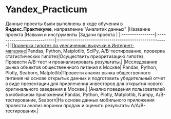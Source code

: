 # Yandex_Practicum
Данные проекты были выполнены в ходе обучения в **Яндекс.Практикуме**,  направление "Аналитик данных" 
|Название проекта |Навыки и инструменты         |Задачи проекта                                        |
|:----------------|:----------------------------|:-----------------------------------------------------|
|[Проверка гипотез по увеличению выручки в Интернет-магазине](https://github.com/Elelena/Yandex_Practicum/blob/main/test_of_hypothesis/test_of_hypothesis.ipynb)|Pandas, Python, Matplotlib, SciPy, A/B-тестирование, проверка статистических гипотез|Осуществить приоритизацию гипотез. Провести A/B-тест и проанализировать результаты.|
|Исследование рынка объектов общественнного питания в Москве| Pandas, Python, Plotly, Seaborn, Matplotlib|Провести анализ рынка общественного питания на основе открытых данных и подготовить убедительный отчет в виде презентации для привлечения инвесторов для открытия нового оригинального заведения в Москве.|
|Анализ поведения пользователей в мобильном приложении|Pandas, Python, Plotly, Matplotlib, Numpy, A/B-тестирование, Seaborn|На основе данных мобильного приложения провести анализ воронки продаж и оценить результаты А/A/B-тестирования.|
